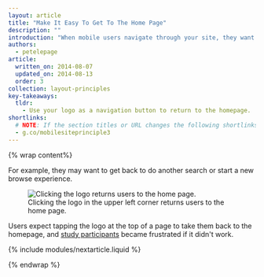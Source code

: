 ```yaml
---
layout: article
title: "Make It Easy To Get To The Home Page"
description: ""
introduction: "When mobile users navigate through your site, they want an easy way to get back to your initial homepage."
authors:
  - petelepage
article:
  written_on: 2014-08-07
  updated_on: 2014-08-13
  order: 3
collection: layout-principles
key-takeaways:
  tldr: 
    - Use your logo as a navigation button to return to the homepage.
shortlinks: 
  # NOTE: If the section titles or URL changes the following shortlinks must be updated
  - g.co/mobilesiteprinciple3
---
```


{% wrap content%}

For example, they may want to get back to do another 
search or start a new browse experience.  

<figure>
  <img src="imgs/hpnav-hp-good.png" srcset="imgs/hpnav-hp-good.png 1x, imgs/hpnav-hp-good-2x.png 2x" alt="Clicking the logo returns users to the home page.">
  <figcaption>Clicking the logo in the upper left corner returns users to the home page.</figcaption>
</figure>

Users expect tapping the logo at the top of a page to take them back to the 
homepage, and [study participants](/web/fundamentals/principles/research-study.html) 
became frustrated if it didn't work.

{% include modules/nextarticle.liquid %}

{% endwrap %}
